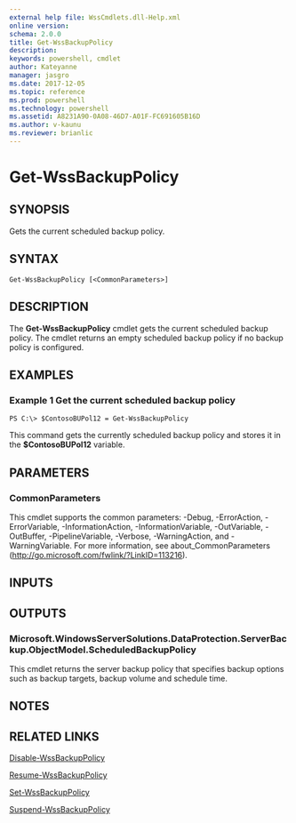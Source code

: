 ```yaml
---
external help file: WssCmdlets.dll-Help.xml
online version: 
schema: 2.0.0
title: Get-WssBackupPolicy
description: 
keywords: powershell, cmdlet
author: Kateyanne
manager: jasgro
ms.date: 2017-12-05
ms.topic: reference
ms.prod: powershell
ms.technology: powershell
ms.assetid: A8231A90-0A08-46D7-A01F-FC691605B16D
ms.author: v-kaunu
ms.reviewer: brianlic
---
```


# Get-WssBackupPolicy

## SYNOPSIS
Gets the current scheduled backup policy.

## SYNTAX

```
Get-WssBackupPolicy [<CommonParameters>]
```

## DESCRIPTION
The **Get-WssBackupPolicy** cmdlet gets the current scheduled backup policy.
The cmdlet returns an empty scheduled backup policy if no backup policy is configured.

## EXAMPLES

### Example 1 Get the current scheduled backup policy
```
PS C:\> $ContosoBUPol12 = Get-WssBackupPolicy
```

This command gets the currently scheduled backup policy and stores it in the **$ContosoBUPol12** variable.

## PARAMETERS

### CommonParameters
This cmdlet supports the common parameters: -Debug, -ErrorAction, -ErrorVariable, -InformationAction, -InformationVariable, -OutVariable, -OutBuffer, -PipelineVariable, -Verbose, -WarningAction, and -WarningVariable. For more information, see about_CommonParameters (http://go.microsoft.com/fwlink/?LinkID=113216).

## INPUTS

## OUTPUTS

### Microsoft.WindowsServerSolutions.DataProtection.ServerBackup.ObjectModel.ScheduledBackupPolicy
This cmdlet returns the server backup policy that specifies backup options such as backup targets, backup volume and schedule time.

## NOTES

## RELATED LINKS

[Disable-WssBackupPolicy](./Disable-WssBackupPolicy.md)

[Resume-WssBackupPolicy](./Resume-WssBackupPolicy.md)

[Set-WssBackupPolicy](./Set-WssBackupPolicy.md)

[Suspend-WssBackupPolicy](./Suspend-WssBackupPolicy.md)

